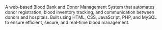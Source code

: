 A web-based Blood Bank and Donor Management System that automates donor registration, blood inventory tracking, and communication between donors and hospitals. Built using HTML, CSS, JavaScript, PHP, and MySQL to ensure efficient, secure, and real-time blood management.

